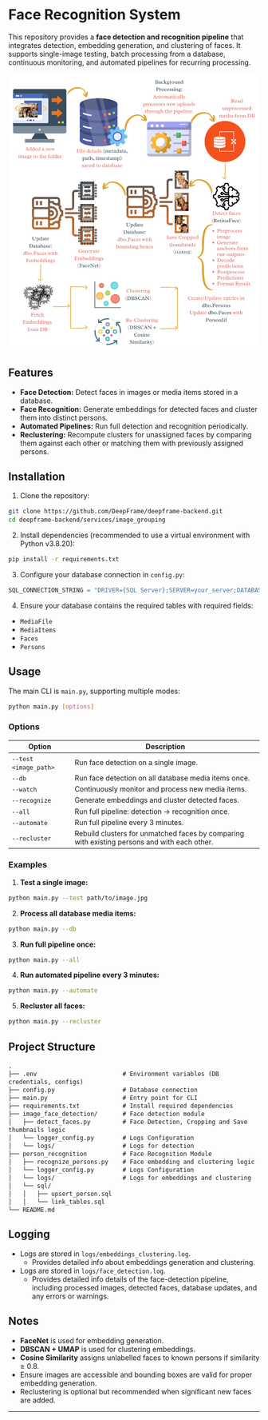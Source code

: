 # Face Recognition System

This repository provides a **face detection and recognition pipeline** that integrates detection, embedding generation, and clustering of faces. It supports single-image testing, batch processing from a database, continuous monitoring, and automated pipelines for recurring processing.

![Face Recognition System](FaceRecognitionSystem.png)

## Features

* **Face Detection:** Detect faces in images or media items stored in a database.
* **Face Recognition:** Generate embeddings for detected faces and cluster them into distinct persons.
* **Automated Pipelines:** Run full detection and recognition periodically.
* **Reclustering:** Recompute clusters for unassigned faces by comparing them against each other or matching them with previously assigned persons.

## Installation

1. Clone the repository:

```bash
git clone https://github.com/DeepFrame/deepframe-backend.git
cd deepframe-backend/services/image_grouping
```

2. Install dependencies (recommended to use a virtual environment with Python v3.8.20):

```bash
pip install -r requirements.txt
```

3. Configure your database connection in `config.py`:

```python
SQL_CONNECTION_STRING = "DRIVER={SQL Server};SERVER=your_server;DATABASE=your_db;UID=user;PWD=password"
```

4. Ensure your database contains the required tables with required fields:

* `MediaFile`
* `MediaItems`
* `Faces`
* `Persons`

## Usage

The main CLI is `main.py`, supporting multiple modes:

```bash
python main.py [options]
```

### Options

| Option                | Description                                                          |
| --------------------- | -------------------------------------------------------------------- |
| `--test <image_path>` | Run face detection on a single image.                                |
| `--db`                | Run face detection on all database media items once.                 |
| `--watch`             | Continuously monitor and process new media items.                    |
| `--recognize`         | Generate embeddings and cluster detected faces.                      |
| `--all`               | Run full pipeline: detection → recognition once.                     |
| `--automate`          | Run full pipeline every 3 minutes.                                   |
| `--recluster`         | Rebuild clusters for unmatched faces by comparing with existing persons and with each other. |

### Examples

1. **Test a single image:**

```bash
python main.py --test path/to/image.jpg
```

2. **Process all database media items:**

```bash
python main.py --db
```

3. **Run full pipeline once:**

```bash
python main.py --all
```

4. **Run automated pipeline every 3 minutes:**

```bash
python main.py --automate
```

5. **Recluster all faces:**

```bash
python main.py --recluster
```

## Project Structure

```
.
├── .env                        # Environment variables (DB credentials, configs)
├── config.py                   # Database connection
├── main.py                     # Entry point for CLI
├── requirements.txt            # Install required dependencies
├── image_face_detection/       # Face detection module
│   ├── detect_faces.py         # Face Detection, Cropping and Save thumbnails logic
│   └── logger_config.py        # Logs Configuration
│   └── logs/                   # Logs for detection
├── person_recognition          # Face Recognition Module
│   ├── recognize_persons.py    # Face embedding and clustering logic
│   └── logger_config.py        # Logs Configuration
│   └── logs/                   # Logs for embeddings and clustering
│   └── sql/
│   │   ├── upsert_person.sql
│   │   └── link_tables.sql
└── README.md
```

## Logging

* Logs are stored in `logs/embeddings_clustering.log`.
   - Provides detailed info about embeddings generation and clustering.
* Logs are stored in `logs/face_detection.log`.
   - Provides detailed info details of the face-detection pipeline, including processed images, detected faces, database updates, and any errors or warnings.

## Notes

* **FaceNet** is used for embedding generation.
* **DBSCAN + UMAP** is used for clustering embeddings.
* **Cosine Similarity** assigns unlabelled faces to known persons if similarity ≥ 0.8.
* Ensure images are accessible and bounding boxes are valid for proper embedding generation.
* Reclustering is optional but recommended when significant new faces are added.

---
